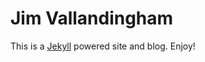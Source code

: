 # Jim Vallandingham

This is a [Jekyll](http://github.com/mojombo/jekyll) powered site and blog. Enjoy!
